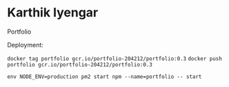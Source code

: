 # Karthik Iyengar

Portfolio

Deployment:


`docker tag portfolio gcr.io/portfolio-204212/portfolio:0.3`
`docker push portfolio gcr.io/portfolio-204212/portfolio:0.3`

`env NODE_ENV=production pm2 start npm --name=portfolio -- start`